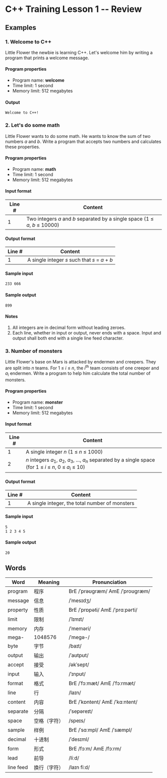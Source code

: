 # C++ Training Lesson 1 -- Review

## Examples

### 1. Welcome to C++

Little Flower the newbie is learning C++. Let's welcome him by writing a program that prints a welcome message. 

#### Program properties

* Program name: **welcome**
* Time limit: 1 second
* Memory limit: 512 megabytes

#### Output

```
Welcome to C++!
```

### 2. Let's do some math

Little Flower wants to do some math.
He wants to know the sum of two numbers *a* and *b*.
Write a program that accepts two numbers and calculates these properties. 

#### Program properties

* Program name: **math**
* Time limit: 1 second
* Memory limit: 512 megabytes

#### Input format

| Line # | Content                                                                    |
| ------ | -------------------------------------------------------------------------- |
| 1      | Two integers *a* and *b* separated by a single space (1 ≤ *a*, *b* ≤ 10000) |

#### Output format

| Line # | Content                                        |
| ------ | ---------------------------------------------- |
| 1      | A single integer *s* such that *s* = *a* + *b* |

#### Sample input

```
233 666
```

#### Sample output

```
899
```

#### Notes
1. All integers are in decimal form without leading zeroes. 
2. Each line, whether in input or output, never ends with a space. Input and output shall both end with a single line feed character. 

### 3. Number of monsters

Little Flower's base on Mars is attacked by endermen and creepers. 
They are split into *n* teams. 
For 1 ≤ *i* ≤ *n*, the *i*<sup>th</sup> team consists of one creeper and *a*<sub>*i*</sub> endermen. 
Write a program to help him calculate the total number of monsters. 

#### Program properties

* Program name: **monster**
* Time limit: 1 second
* Memory limit: 512 megabytes

#### Input format

| Line # | Content                                                                                                                                                            |
| ------ | ------------------------------------------------------------------------------------------------------------------------------------------------------------------ |
| 1      | A single integer *n* (1 ≤ *n* ≤ 1000)                                                                                                                              |
| 2      | *n* integers *a*<sub>1</sub>, *a*<sub>2</sub>, *a*<sub>3</sub>, ..., *a*<sub>*n*</sub> separated by a single space (for 1 ≤ *i* ≤ *n*, 0 ≤ *a*<sub>*i*</sub> ≤ 10) |

#### Output format

| Line # | Content                                        |
| ------ | ---------------------------------------------- |
| 1      | A single integer, the total number of monsters |

#### Sample input

```
5
1 2 3 4 5
```

#### Sample output

```
20
```

## Words

Word | Meaning | Pronunciation
--- | --- | ---
program | 程序 | BrE /ˈprəʊɡræm/ AmE /ˈproʊɡræm/
message | 信息 | /ˈmesɪdʒ/
property | 性质 | BrE /ˈprɒpəti/ AmE /ˈprɑːpərti/
limit | 限制 | /ˈlɪmɪt/
memory | 内存 | /ˈmeməri/
mega- | 1048576 | /ˈmeɡə-/
byte | 字节 | /baɪt/
output | 输出 | /ˈaʊtpʊt/
accept | 接受 | /əkˈsept/
input | 输入 | /ˈɪnpʊt/
format | 格式 | BrE /ˈfɔːmæt/ AmE /ˈfɔːrmæt/
line | 行 | /laɪn/
content | 内容 | BrE /ˈkɒntent/ AmE /ˈkɑːntent/
separate | 分隔 | /ˈsepəreɪt/
space | 空格（字符） | /speɪs/
sample | 样例 | BrE /ˈsɑːmpl/ AmE /ˈsæmpl/
decimal | 十进制 | /ˈdesɪml/
form | 形式 | BrE /fɔːm/ AmE /fɔːrm/
lead | 前导 | /liːd/
line feed | 换行（字符） | /laɪn fiːd/
